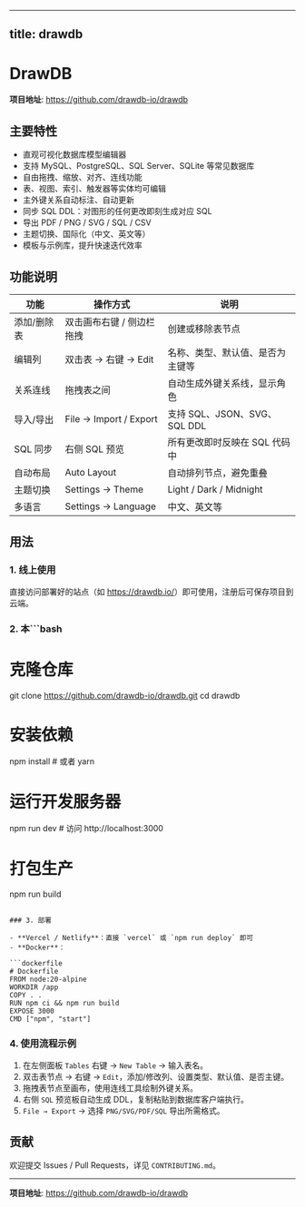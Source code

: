 
---
title: drawdb
---


# DrawDB

**项目地址**: <https://github.com/drawdb-io/drawdb>

## 主要特性

- 直观可视化数据库模型编辑器  
- 支持 MySQL、PostgreSQL、SQL Server、SQLite 等常见数据库  
- 自由拖拽、缩放、对齐、连线功能  
- 表、视图、索引、触发器等实体均可编辑  
- 主外键关系自动标注、自动更新  
- 同步 SQL DDL：对图形的任何更改即刻生成对应 SQL  
- 导出 PDF / PNG / SVG / SQL / CSV  
- 主题切换、国际化（中文、英文等）  
- 模板与示例库，提升快速迭代效率  

## 功能说明

| 功能 | 操作方式 | 说明 |
|------|----------|------|
| 添加/删除表 | 双击画布右键 / 侧边栏拖拽 | 创建或移除表节点 |
| 编辑列 | 双击表 → 右键 → Edit | 名称、类型、默认值、是否为主键等 |
| 关系连线 | 拖拽表之间 | 自动生成外键关系线，显示角色 |
| 导入/导出 | File → Import / Export | 支持 SQL、JSON、SVG、SQL DDL |
| SQL 同步 | 右侧 SQL 预览 | 所有更改即时反映在 SQL 代码中 |
| 自动布局 | Auto Layout | 自动排列节点，避免重叠 |
| 主题切换 | Settings → Theme | Light / Dark / Midnight |
| 多语言 | Settings → Language | 中文、英文等 |

## 用法

### 1. 线上使用

直接访问部署好的站点（如 <https://drawdb.io/>）即可使用，注册后可保存项目到云端。

### 2. 本```bash
# 克隆仓库
git clone https://github.com/drawdb-io/drawdb.git
cd drawdb

# 安装依赖
npm install   # 或者 yarn

# 运行开发服务器
npm run dev   # 访问 http://localhost:3000

# 打包生产
npm run build
```

### 3. 部署

- **Vercel / Netlify**：直接 `vercel` 或 `npm run deploy` 即可  
- **Docker**：

```dockerfile
# Dockerfile
FROM node:20-alpine
WORKDIR /app
COPY . .
RUN npm ci && npm run build
EXPOSE 3000
CMD ["npm", "start"]
```

### 4. 使用流程示例

1. 在左侧面板 `Tables` 右键 → `New Table` → 输入表名。  
2. 双击表节点 → 右键 → `Edit`，添加/修改列、设置类型、默认值、是否主键。  
3. 拖拽表节点至画布，使用连线工具绘制外键关系。  
4. 右侧 `SQL` 预览板自动生成 DDL，复制粘贴到数据库客户端执行。  
5. `File → Export` → 选择 `PNG/SVG/PDF/SQL` 导出所需格式。

## 贡献

欢迎提交 Issues / Pull Requests，详见 `CONTRIBUTING.md`。

---

**项目地址**: <https://github.com/drawdb-io/drawdb>
```
